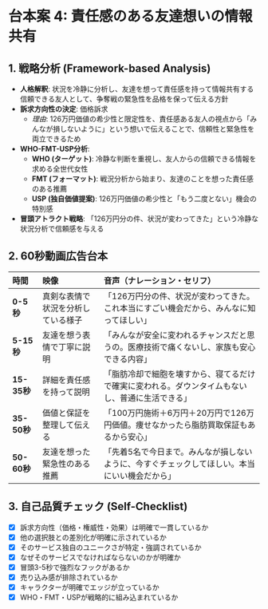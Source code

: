 # 台本案 4: 責任感のある友達想いの情報共有

## 1. 戦略分析 (Framework-based Analysis)

* **人格解釈**: 状況を冷静に分析し、友達を想って責任感を持って情報共有する信頼できる友人として、争奪戦の緊急性を品格を保って伝える方針
* **訴求方向性の決定**: 価格訴求
  * *理由*: 126万円価値の希少性と限定性を、責任感ある友人の視点から「みんなが損しないように」という想いで伝えることで、信頼性と緊急性を両立できるため
* **WHO-FMT-USP分析**:
  * **WHO (ターゲット)**: 冷静な判断を重視し、友人からの信頼できる情報を求める全世代女性
  * **FMT (フォーマット)**: 戦況分析から始まり、友達のことを想った責任感のある推薦
  * **USP (独自価値提案)**: 126万円価値の希少性と「もう二度とない」機会の特別感
* **冒頭アトラクト戦略**: 「126万円分の件、状況が変わってきた」という冷静な状況分析で信頼感を与える

## 2. 60秒動画広告台本

| 時間      | 映像                               | 音声（ナレーション・セリフ）                               | 
| :-------- | :--------------------------------- | :--------------------------------------------------------- |
| **0-5秒** | 真剣な表情で状況を分析している様子 | 「126万円分の件、状況が変わってきた。これ本当にすごい機会だから、みんなに知ってほしい」 |
| **5-15秒**| 友達を想う表情で丁寧に説明 | 「みんなが安全に変われるチャンスだと思うの。医療技術で痛くないし、家族も安心できる内容」 |
| **15-35秒**| 詳細を責任感を持って説明 | 「脂肪冷却で細胞を壊すから、寝てるだけで確実に変われる。ダウンタイムもないし、普通に生活できる」 |
| **35-50秒**| 価値と保証を整理して伝える | 「100万円施術＋6万円＋20万円で126万円価値。痩せなかったら脂肪買取保証もあるから安心」 |
| **50-60秒**| 友達を想った緊急性のある推薦 | 「先着5名で今日まで。みんなが損しないように、今すぐチェックしてほしい。本当にいい機会だから」 |

## 3. 自己品質チェック (Self-Checklist)

- [x] 訴求方向性（価格・権威性・効果）は明確で一貫しているか
- [x] 他の選択肢との差別化が明確に示されているか
- [x] そのサービス独自のユニークさが特定・強調されているか
- [x] なぜそのサービスでなければならないのかが明確か
- [x] 冒頭3-5秒で強烈なフックがあるか
- [x] 売り込み感が排除されているか
- [x] キャラクターが明確でエッジが立っているか
- [x] WHO・FMT・USPが戦略的に組み込まれているか